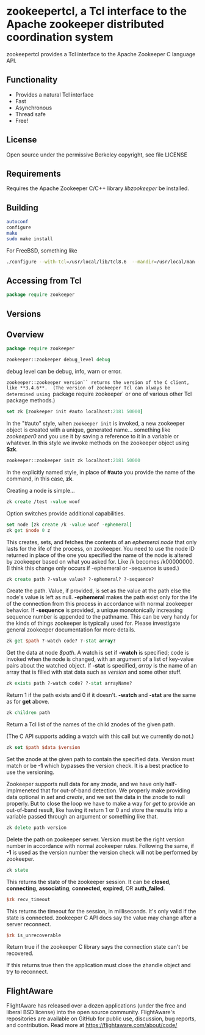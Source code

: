 zookeepertcl, a Tcl interface to the Apache zookeeper distributed coordination system
===

zookeepertcl provides a Tcl interface to the Apache Zookeeper C language API.

Functionality
---

- Provides a natural Tcl interface
- Fast
- Asynchronous
- Thread safe
- Free!

License
---

Open source under the permissive Berkeley copyright, see file LICENSE

Requirements
---
Requires the Apache Zookeeper C/C++ library *libzookeeper* be installed.

Building
---

```sh
autoconf
configure
make
sudo make install
```

For FreeBSD, something like

```sh
./configure --with-tcl=/usr/local/lib/tcl8.6  --mandir=/usr/local/man --enable-symbols
```

Accessing from Tcl
---

```tcl
package require zookeeper
```

Versions
---


Overview
---

```tcl
package require zookeeper

zookeeper::zookeeper debug_level debug
```
debug level can be debug, info, warn or error.

`zookeeper::zookeeper version`` returns the version of the C client, like **3.4.6**.  (The version of zookeeper Tcl can always be determined using `package require zookeeper` or one of various other Tcl package methods.)

```tcl
set zk [zookeeper init #auto localhost:2181 50000]
```

In the "#auto" style, when `zookeeper init` is invoked, a new zookeeper object is created with a unique, generated name... something like *zookeeper0* and you use it by saving a reference to it in a variable or whatever.  In this style we invoke methods on the zookeeper object using **$zk**.

```tcl
zookeeper::zookeeper init zk localhost:2181 50000
```

In the explicitly named style, in place of **#auto** you provide the name of the command, in this case, **zk**.

Creating a node is simple...

```tcl
zk create /test -value woof
```

Option switches provide additional capabilities.

```tcl
set node [zk create /k -value woof -ephemeral]
zk get $node 0 z
```

This creates, sets, and fetches the contents of an *ephemeral node* that only lasts for the life of the process, on zookeeper.  You need to use the node ID returned in place of the one you specified the name of the node is altered by zookeeper based on what you asked for.  Like /k becomes /k00000000.  (I think this change only occurs if -ephemeral or -sequence is used.)

```tcl
zk create path ?-value value? ?-ephemeral? ?-sequence?
```

Create the path.  Value, if provided, is set as the value at the path else the node's value is left as null.  **-ephemeral** makes the path exist only for the life of the connection from this process in accordance with normal zookeeper behavior.  If **-sequence** is provided, a unique monotonically increasing sequence number is appended to the pathname.  This can be very handy for the kinds of things zookeeper is typically used for.  Please investigate general zookeeper documentation for more details.

```tcl
zk get $path ?-watch code? ?-stat array?
```

Get the data at node *$path*.  A watch is set if **-watch** is specified; code is invoked when the node is changed, with an argument of a list of key-value pairs about the watched object.  If **-stat** is specified, *array* is the name of an array that is filled with stat data such as *version* and some other stuff.

```tcl
zk exists path ?-watch code? ?-stat arrayName?
```

Return 1 if the path exists and 0 if it doesn't.  **-watch** and **-stat** are the same as for **get** above.

```tcl
zk children path
```

Return a Tcl list of the names of the child znodes of the given path.

(The C API supports adding a watch with this call but we currently do not.)

```tcl
zk set $path $data $version
```

Set the znode at the given path to contain the specified data. Version must match or be **-1** which bypasses the version check.  It is a best practice to use the versioning.

Zookeeper supports null data for any znode, and we have only half-implmeneted that for out-of-band detection.  We properly make providing data optional in *set* and *create*, and we set the data in the znode to null properly.  But to close the loop we have to make a way for *get* to provide an out-of-band result, like having it return 1 or 0 and store the results into a variable passed through an argument or something like that.

```tcl
zk delete path version
```

Delete the path on zookeeper server.  Version must be the right version number in accordance with normal zookeeper rules.  Following the same, if **-1** is used as the version number the version check will not be performed by zookeeper.

```tcl
zk state
```

This returns the state of the zookeeper session.  It can be **closed**, **connecting**, **associating**, **connected**, **expired**, OR **auth_failed**.

```tcl
$zk recv_timeout
```

This returns the timeout for the session, in milliseconds.  It's only valid if the state is connected.  zookeeper C API docs say the value may change after a server reconnect.

```tcl
$zk is_unrecoverable
```

Return true if the zookeeper C library says the connection state can't be recovered.

If this returns true then the application must close the zhandle object and try to reconnect.


FlightAware
---
FlightAware has released over a dozen applications  (under the free and liberal BSD license) into the open source community. FlightAware's repositories are available on GitHub for public use, discussion, bug reports, and contribution. Read more at https://flightaware.com/about/code/
